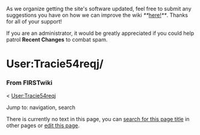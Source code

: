 As we organize getting the site's software updated, feel free to submit any
suggestions you have on how we can improve the wiki
_**_[here!](/index.php/User:Hallry/Suggestions "User:Hallry/Suggestions"
)_**_. Thanks for all of your support!

If you are an administrator, it would be greatly appreciated if you could help
patrol **Recent Changes** to combat spam.

# User:Tracie54reqj/

### From FIRSTwiki

&lt; [User:Tracie54reqj](/index.php/User:Tracie54reqj "User:Tracie54reqj" )

Jump to: navigation, search

There is currently no text in this page, you can [search for this page
title](/index.php/Special:Search/Tracie54reqj/ "Special:Search/Tracie54reqj/"
) in other pages or [edit this
page](http://www.firstwiki.net/index.php?title=User:Tracie54reqj/&action=edit
"http://www.firstwiki.net/index.php?title=User:Tracie54reqj/&action=edit" ).

